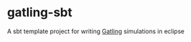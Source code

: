 gatling-sbt
===========

A sbt template project for writing [Gatling](https://github.com/excilys/gatling.git) simulations in eclipse
